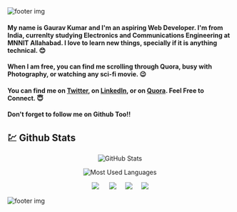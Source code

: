 <img align="center" src="https://gauravk268.github.io/images/header.png" alt="footer img" >

#### My name is Gaurav Kumar and I'm an aspiring Web Developer. I'm from India, currenlty studying Electronics and Communications Engineering at MNNIT Allahabad. I love to learn new things, specially if it is anything technical. :blush: </br>

#### When I am free, you can find me scrolling through Quora, busy with Photography, or watching any sci-fi movie. :wink: </br>

#### You can find me on <a href="https://twitter.com/gaurav_k268">Twitter</a>, on <a href="https://www.linkedin.com/in/gauravk268">LinkedIn</a>, or on <a href="https://www.quora.com/profile/Gaurav-1297">Quora</a>. Feel Free to Connect. :innocent: </br>

#### Don't forget to follow me on Github Too!!

## :chart: Github Stats

<p align="center">
	<img 
	src="https://github-readme-stats.vercel.app/api?username=gauravk268&show_icons=true&line_height=27&count_private=true"
	alt="GitHub Stats"
	/>
</p>

<p align="center">
  <img 
	src="https://github-readme-stats.vercel.app/api/top-langs/?username=gauravk268&hide=jupyter%20notebook&layout=compact"
	alt="Most Used Languages"
	/>
</p>

<p align="center" >
<a href="https://gauravk.co" ><img src="https://img.icons8.com/color/48/000000/internet--v1.png"/></a>  &nbsp;&nbsp;&nbsp;&nbsp;
<a href="https://www.linkedin.com/in/gauravk268/" ><img src="https://img.icons8.com/color/48/000000/linkedin-circled.png"/></a>&nbsp;&nbsp;&nbsp;&nbsp;
<a href="https://twitter.com/gaurav_k268" ><img src="https://img.icons8.com/color/48/000000/twitter-circled--v1.png"/></a>&nbsp;&nbsp;&nbsp;&nbsp;
<a href="https://www.youtube.com/channel/UCIYgr_6qLgtq-qc02-pUYmw" ><img src="https://img.icons8.com/color/48/000000/youtube-play.png"/></a>
</p>

<img align="center" src="https://gauravk268.github.io/images/footer.png" alt="footer img" >

